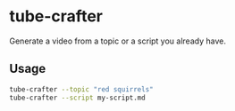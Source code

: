 # tube-crafter

Generate a video from a topic or a script you already have.

## Usage

```sh
tube-crafter --topic "red squirrels"
tube-crafter --script my-script.md
```
